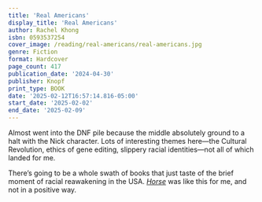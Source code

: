 ```yaml
---
title: 'Real Americans'
display_title: 'Real Americans'
author: Rachel Khong
isbn: 0593537254
cover_image: /reading/real-americans/real-americans.jpg
genre: Fiction
format: Hardcover
page_count: 417
publication_date: '2024-04-30'
publisher: Knopf
print_type: BOOK
date: '2025-02-12T16:57:14.816-05:00'
start_date: '2025-02-02'
end_date: '2025-02-09'
---
```


Almost went into the DNF pile because the middle absolutely ground to a halt with the Nick character. Lots of interesting themes here—the Cultural Revolution, ethics of gene editing, slippery racial identities—not all of which landed for me.

There’s going to be a whole swath of books that just taste of the brief moment of racial reawakening in the USA. [*Horse*](/reading/horse/) was like this for me, and not in a positive way.